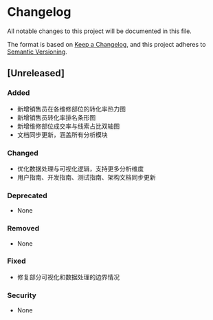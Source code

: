 # Changelog

All notable changes to this project will be documented in this file.

The format is based on [Keep a Changelog](https://keepachangelog.com/en/1.0.0/),
and this project adheres to [Semantic Versioning](https://semver.org/spec/v2.0.0.html).

## [Unreleased]

### Added
- 新增销售员在各维修部位的转化率热力图
- 新增销售员转化率排名条形图
- 新增维修部位成交率与线索占比双轴图
- 文档同步更新，涵盖所有分析模块

### Changed
- 优化数据处理与可视化逻辑，支持更多分析维度
- 用户指南、开发指南、测试指南、架构文档同步更新

### Deprecated
- None

### Removed
- None

### Fixed
- 修复部分可视化和数据处理的边界情况

### Security
- None 